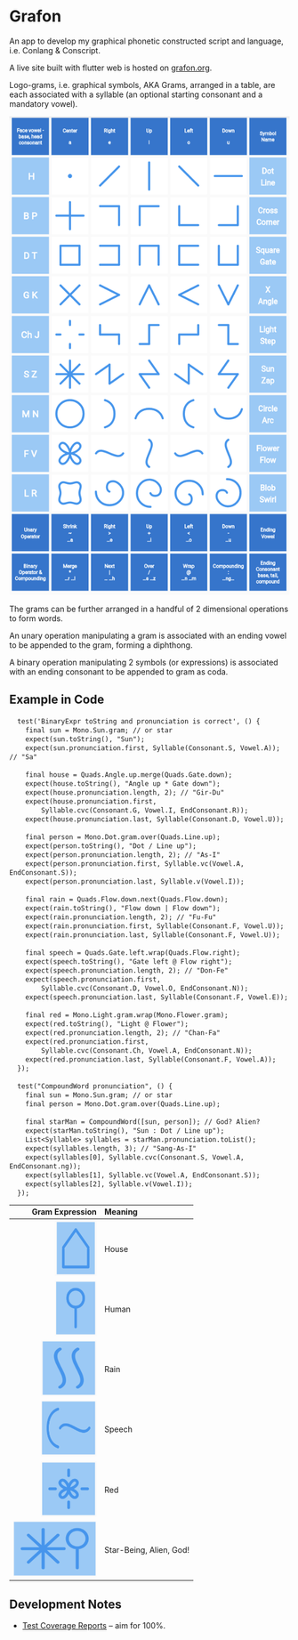 # Grafon

An app to develop my graphical phonetic constructed script and language, i.e. Conlang & Conscript.

A live site built with flutter web is hosted on [grafon.org](https://grafon.org/).

Logo-grams, i.e. graphical symbols, AKA Grams, arranged in a table, are each associated with a 
syllable (an optional starting consonant and a mandatory vowel).  

![Gra Table](/assets/images/gramtable.png)

The grams can be further arranged in a handful of 2 dimensional operations to form words.

An unary operation manipulating a gram is associated with an ending 
vowel to be appended to the gram, forming a diphthong.

A binary operation manipulating 2 symbols (or expressions) is associated with an ending 
consonant to be appended to gram as coda.

## Example in Code
```
  test('BinaryExpr toString and pronunciation is correct', () {
    final sun = Mono.Sun.gram; // or star
    expect(sun.toString(), "Sun");
    expect(sun.pronunciation.first, Syllable(Consonant.S, Vowel.A)); // "Sa"

    final house = Quads.Angle.up.merge(Quads.Gate.down);
    expect(house.toString(), "Angle up * Gate down");
    expect(house.pronunciation.length, 2); // "Gir-Du"
    expect(house.pronunciation.first,
        Syllable.cvc(Consonant.G, Vowel.I, EndConsonant.R));
    expect(house.pronunciation.last, Syllable(Consonant.D, Vowel.U));

    final person = Mono.Dot.gram.over(Quads.Line.up);
    expect(person.toString(), "Dot / Line up");
    expect(person.pronunciation.length, 2); // "As-I"
    expect(person.pronunciation.first, Syllable.vc(Vowel.A, EndConsonant.S));
    expect(person.pronunciation.last, Syllable.v(Vowel.I));

    final rain = Quads.Flow.down.next(Quads.Flow.down);
    expect(rain.toString(), "Flow down | Flow down");
    expect(rain.pronunciation.length, 2); // "Fu-Fu"
    expect(rain.pronunciation.first, Syllable(Consonant.F, Vowel.U));
    expect(rain.pronunciation.last, Syllable(Consonant.F, Vowel.U));

    final speech = Quads.Gate.left.wrap(Quads.Flow.right);
    expect(speech.toString(), "Gate left @ Flow right");
    expect(speech.pronunciation.length, 2); // "Don-Fe"
    expect(speech.pronunciation.first,
        Syllable.cvc(Consonant.D, Vowel.O, EndConsonant.N));
    expect(speech.pronunciation.last, Syllable(Consonant.F, Vowel.E));

    final red = Mono.Light.gram.wrap(Mono.Flower.gram);
    expect(red.toString(), "Light @ Flower");
    expect(red.pronunciation.length, 2); // "Chan-Fa"
    expect(red.pronunciation.first,
        Syllable.cvc(Consonant.Ch, Vowel.A, EndConsonant.N));
    expect(red.pronunciation.last, Syllable(Consonant.F, Vowel.A));
  });

  test("CompoundWord pronunciation", () {
    final sun = Mono.Sun.gram; // or star
    final person = Mono.Dot.gram.over(Quads.Line.up);

    final starMan = CompoundWord([sun, person]); // God? Alien?
    expect(starMan.toString(), "Sun : Dot / Line up");
    List<Syllable> syllables = starMan.pronunciation.toList();
    expect(syllables.length, 3); // "Sang-As-I"
    expect(syllables[0], Syllable.cvc(Consonant.S, Vowel.A, EndConsonant.ng));
    expect(syllables[1], Syllable.vc(Vowel.A, EndConsonant.S));
    expect(syllables[2], Syllable.v(Vowel.I));
  });

```

| Gram Expression | Meaning |
| --:             | :--     |
| <img src="https://github.com/bguan/grafon/blob/main/assets/images/house.png?raw=true" width="75" height="100" alt="House"/> | House |
| <img src="https://github.com/bguan/grafon/blob/main/assets/images/human.png?raw=true" width="75" height="100" alt="Human"/> | Human |
| <img src="https://github.com/bguan/grafon/blob/main/assets/images/rain.png?raw=true" width="100" height="100" alt="Rain"/> | Rain |
| <img src="https://github.com/bguan/grafon/blob/main/assets/images/speech.png?raw=true" width="100" height="100" alt="Speech"/> | Speech |
| <img src="https://github.com/bguan/grafon/blob/main/assets/images/red.png?raw=true" width="100" height="100" alt="Red"/> | Red |
| <img src="https://github.com/bguan/grafon/blob/main/assets/images/star-being.png?raw=true" width="150" height="100" alt="Star-Being"/> | Star-Being, Alien, God! |


## Development Notes
* [Test Coverage Reports](https://app.codecov.io/gh/bguan/grafon) – aim for 100%.
